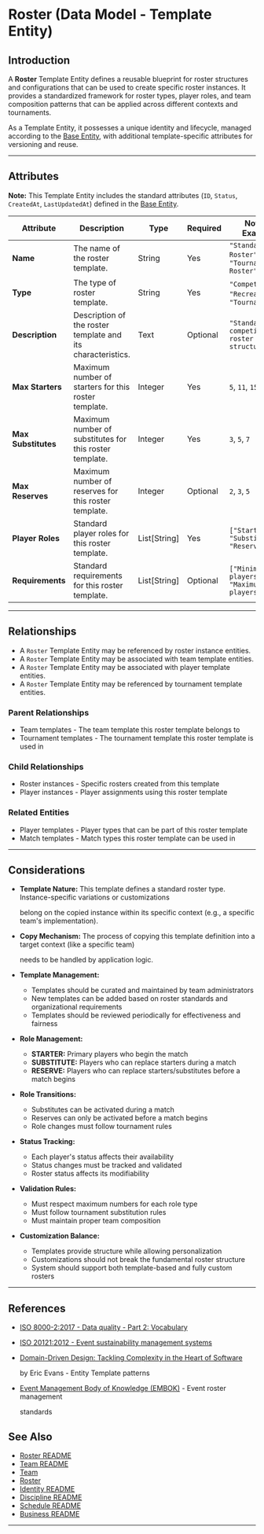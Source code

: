 # **Roster** (Data Model - Template Entity)

## **Introduction**

A **Roster** Template Entity defines a reusable blueprint for roster structures and configurations that can be used to
create specific roster instances. It provides a standardized framework for roster types, player roles, and team
composition patterns that can be applied across different contexts and tournaments.

As a Template Entity, it possesses a unique identity and lifecycle, managed according to the [Base Entity](../../foundation/base_entity.md), with additional template-specific attributes for versioning and reuse.

---

## **Attributes**

**Note:** This Template Entity includes the standard attributes (`ID`, `Status`, `CreatedAt`, `LastUpdatedAt`) defined in the [Base Entity](../../foundation/base_entity.md).

| Attribute       | Description                                                                 | Type   | Required | Notes / Example                                |
| --------------- | --------------------------------------------------------------------------- | ------ | -------- | ---------------------------------------------- |
| **Name**        | The name of the roster template.                                            | String | Yes      | `"Standard Roster"`, `"Tournament Roster"`     |
| **Type**        | The type of roster template.                                                | String | Yes      | `"Competitive"`, `"Recreational"`, `"Tournament"` |
| **Description** | Description of the roster template and its characteristics.                 | Text   | Optional | `"Standard competitive roster structure"`      |
| **Max Starters** | Maximum number of starters for this roster template.                       | Integer| Yes      | `5`, `11`, `15`                                |
| **Max Substitutes** | Maximum number of substitutes for this roster template.                   | Integer| Yes      | `3`, `5`, `7`                                  |
| **Max Reserves** | Maximum number of reserves for this roster template.                       | Integer| Optional | `2`, `3`, `5`                                  |
| **Player Roles** | Standard player roles for this roster template.                            | List[String] | Yes | `["Starter", "Substitute", "Reserve"]`         |
| **Requirements** | Standard requirements for this roster template.                            | List[String] | Optional | `["Minimum 8 players", "Maximum 15 players"]`  |

---

## **Relationships**

- A `Roster` Template Entity may be referenced by roster instance entities.
- A `Roster` Template Entity may be associated with team template entities.
- A `Roster` Template Entity may be associated with player template entities.
- A `Roster` Template Entity may be referenced by tournament template entities.

### Parent Relationships

- Team templates - The team template this roster template belongs to
- Tournament templates - The tournament template this roster template is used in

### Child Relationships

- Roster instances - Specific rosters created from this template
- Player instances - Player assignments using this roster template

### Related Entities

- Player templates - Player types that can be part of this roster template
- Match templates - Match types this roster template can be used in

---

## **Considerations**

- **Template Nature:** This template defines a standard roster type. Instance-specific variations or customizations

  belong on the copied instance within its specific context (e.g., a specific team's implementation).

- **Copy Mechanism:** The process of copying this template definition into a target context (like a specific team)

  needs to be handled by application logic.

- **Template Management:**

  - Templates should be curated and maintained by team administrators
  - New templates can be added based on roster standards and organizational requirements
  - Templates should be reviewed periodically for effectiveness and fairness

- **Role Management:**

  - **STARTER:** Primary players who begin the match
  - **SUBSTITUTE:** Players who can replace starters during a match
  - **RESERVE:** Players who can replace starters/substitutes before a match begins

- **Role Transitions:**

  - Substitutes can be activated during a match
  - Reserves can only be activated before a match begins
  - Role changes must follow tournament rules

- **Status Tracking:**

  - Each player's status affects their availability
  - Status changes must be tracked and validated
  - Roster status affects its modifiability

- **Validation Rules:**

  - Must respect maximum numbers for each role type
  - Must follow tournament substitution rules
  - Must maintain proper team composition

- **Customization Balance:**

  - Templates provide structure while allowing personalization
  - Customizations should not break the fundamental roster structure
  - System should support both template-based and fully custom rosters

---

## References

- [ISO 8000-2:2017 - Data quality - Part 2: Vocabulary](https://www.iso.org/standard/36326.html)
- [ISO 20121:2012 - Event sustainability management systems](https://www.iso.org/standard/54552.html)
- [Domain-Driven Design: Tackling Complexity in the Heart of Software](https://www.amazon.com/Domain-Driven-Design-Tackling-Complexity-Software/dp/0321125215)

  by Eric Evans - Entity Template patterns

- [Event Management Body of Knowledge (EMBOK)](https://www.embok.org/index.php/embok-model) - Event roster management

  standards

## See Also

- [Roster README](../../team/roster/README.md)
- [Team README](../../team/README.md)
- [Team](../../team/team.md)
- [Roster](../../team/roster.md)
- [Identity README](../../identity/README.md)
- [Discipline README](../../discipline/README.md)
- [Schedule README](../../schedule/README.md)
- [Business README](../../README.md)

---

